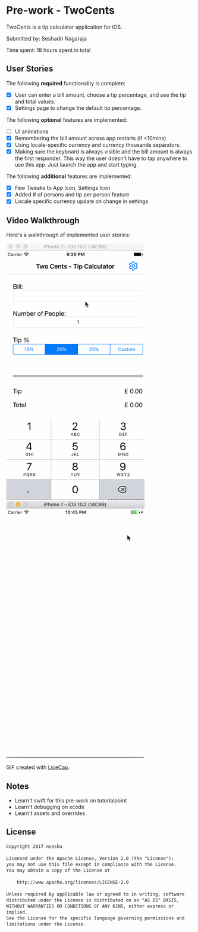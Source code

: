 # Pre-work - TwoCents

TwoCents is a tip calculator application for iOS.

Submitted by: Seshadri Nagaraja

Time spent: 18 hours spent in total

## User Stories

The following **required** functionality is complete:

* [x] User can enter a bill amount, choose a tip percentage, and see the tip and total values.
* [x] Settings page to change the default tip percentage.

The following **optional** features are implemented:
* [ ] UI animations
* [x] Remembering the bill amount across app restarts (if <10mins)
* [x] Using locale-specific currency and currency thousands separators.
* [x] Making sure the keyboard is always visible and the bill amount is always the first responder. This way the user doesn't have to tap anywhere to use this app. Just launch the app and start typing.

The following **additional** features are implemented:

* [x] Few Tweaks to App Icon, Settings Icon
* [x] Added # of persons and tip per person feature
* [x] Locale specific currency update on change in settings

## Video Walkthrough 

Here's a walkthrough of implemented user stories:

![Video Walkthrough](twoCents_animation.gif)
![Video Walkthrough](twoCents_animation_v2.gif)

GIF created with [LiceCap](http://www.cockos.com/licecap/).

## Notes

* Learn't swift for this pre-work on tutorialpoint
* Learn't debugging on xcode
* Learn't assets and overrides

## License

    Copyright 2017 nsesha

    Licensed under the Apache License, Version 2.0 (the "License");
    you may not use this file except in compliance with the License.
    You may obtain a copy of the License at

        http://www.apache.org/licenses/LICENSE-2.0

    Unless required by applicable law or agreed to in writing, software
    distributed under the License is distributed on an "AS IS" BASIS,
    WITHOUT WARRANTIES OR CONDITIONS OF ANY KIND, either express or implied.
    See the License for the specific language governing permissions and
    limitations under the License.
